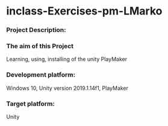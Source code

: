 # inclass-Exercises-pm-LMarko

### Project Description:

### The aim of this Project

Learning, using, installing of the unity PlayMaker


### Development platform:
Windows 10, Unity version 2019.1.14f1, PlayMaker

### Target platform:
Unity 